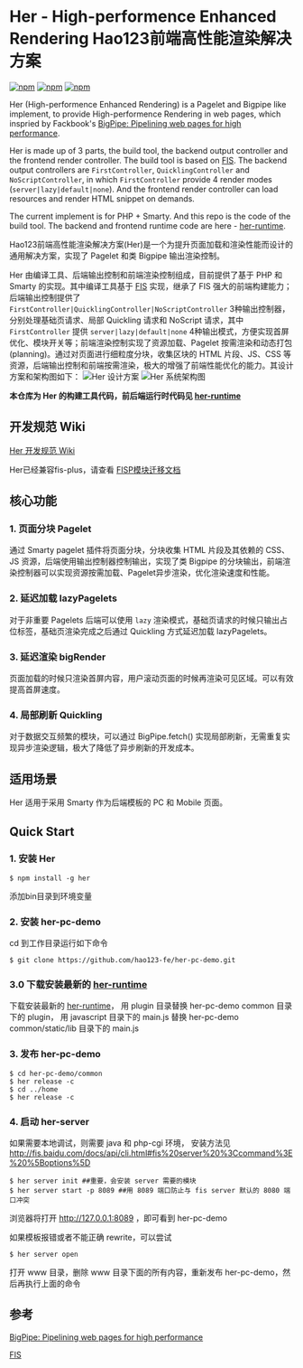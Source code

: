 Her - High-performence Enhanced Rendering Hao123前端高性能渲染解决方案
===
[![npm](https://img.shields.io/npm/v/her.svg?style=flat-square)](https://www.npmjs.com/package/her)
[![npm](https://img.shields.io/npm/dm/her.svg?style=flat-square)](https://www.npmjs.com/package/her)
[![npm](https://img.shields.io/npm/l/her.svg?style=flat-square)](https://www.npmjs.com/package/her)

Her (High-performence Enhanced Rendering) is a Pagelet and Bigpipe like implement, to provide High-performence Rendering in web pages, which inspried by Fackbook's [BigPipe: Pipelining web pages for high performance](https://www.facebook.com/notes/facebook-engineering/bigpipe-pipelining-web-pages-for-high-performance/389414033919).

Her is made up of 3 parts, the build tool, the backend output controller and the frontend render controller. The build tool is based on [FIS](http://fis.baidu.com/). The backend output controllers are  `FirstController`, `QuicklingController` and `NoScriptController`, in which `FirstController` provide 4 render modes (`server|lazy|default|none`). And the frontend render controller can load resources and render HTML snippet on demands.

The current implement is for PHP + Smarty. And this repo is the code of the build tool. The backend and frontend runtime code are here - [her-runtime](https://github.com/hao123-fe/her-runtime).

Hao123前端高性能渲染解决方案(Her)是一个为提升页面加载和渲染性能而设计的通用解决方案，实现了 Pagelet 和类 Bigpipe 输出渲染控制。

Her 由编译工具、后端输出控制和前端渲染控制组成，目前提供了基于 PHP 和 Smarty 的实现。其中编译工具基于 [FIS](http://fis.baidu.com/) 实现，继承了 FIS 强大的前端构建能力；后端输出控制提供了`FirstController|QuicklingController|NoScriptController` 3种输出控制器，分别处理基础页请求、局部 Quickling 请求和 NoScript 请求，其中 `FirstController` 提供 `server|lazy|default|none` 4种输出模式，方便实现首屏优化、模块开关等；前端渲染控制实现了资源加载、Pagelet 按需渲染和动态打包(planning)。通过对页面进行细粒度分块，收集区块的 HTML 片段、JS、CSS 等资源，后端输出控制和前端按需渲染，极大的增强了前端性能优化的能力。其设计方案和架构图如下：
![Her 设计方案](http://s0.hao123img.com/res/her/her_runtime.jpg)
![Her 系统架构图](http://s0.hao123img.com/res/her/iframework.png)

**本仓库为 Her 的构建工具代码，前后端运行时代码见 [her-runtime](https://github.com/hao123-fe/her-runtime)**


## 开发规范 Wiki 

[Her 开发规范 Wiki](https://github.com/hao123-fe/her/wiki/02-01.Smarty%E6%A8%A1%E6%9D%BF)

Her已经兼容fis-plus，请查看 [FISP模块迁移文档](https://github.com/hao123-dev/her-preprocessor-fispadaptor)


## 核心功能 ##
### 1. 页面分块 Pagelet ###
通过 Smarty pagelet 插件将页面分块，分块收集 HTML 片段及其依赖的 CSS、JS 资源，后端使用输出控制器控制输出，实现了类 Bigpipe 的分块输出，前端渲染控制器可以实现资源按需加载、Pagelet异步渲染，优化渲染速度和性能。

### 2. 延迟加载 lazyPagelets ###
对于非重要 Pagelets 后端可以使用 `lazy` 渲染模式，基础页请求的时候只输出占位标签，基础页渲染完成之后通过 Quickling 方式延迟加载 lazyPagelets。

### 3. 延迟渲染 bigRender ###
页面加载的时候只渲染首屏内容，用户滚动页面的时候再渲染可见区域。可以有效提高首屏速度。

### 4. 局部刷新 Quickling ###
对于数据交互频繁的模块，可以通过 BigPipe.fetch() 实现局部刷新，无需重复实现异步渲染逻辑，极大了降低了异步刷新的开发成本。


## 适用场景 ##
Her 适用于采用 Smarty 作为后端模板的 PC 和 Mobile 页面。

## Quick Start ##

### 1. 安装 Her ###
```
$ npm install -g her
```
添加bin目录到环境变量

### 2. 安装 her-pc-demo ###

cd 到工作目录运行如下命令

```
$ git clone https://github.com/hao123-fe/her-pc-demo.git
```
### 3.0 下载安装最新的 [her-runtime](https://github.com/hao123-fe/her-runtime/tree/master/dist) ###
下载安装最新的 [her-runtime](https://github.com/hao123-fe/her-runtime/tree/master/dist)，
用 plugin 目录替换 her-pc-demo common 目录下的 plugin，
用 javascript 目录下的 main.js 替换 her-pc-demo common/static/lib 目录下的 main.js

### 3. 发布 her-pc-demo ###
```
$ cd her-pc-demo/common
$ her release -c
$ cd ../home
$ her release -c
```

### 4. 启动 her-server ###
如果需要本地调试，则需要 java 和 php-cgi 环境，
安装方法见 http://fis.baidu.com/docs/api/cli.html#fis%20server%20%3Ccommand%3E%20%5Boptions%5D
```
$ her server init ##重要，会安装 server 需要的模块
$ her server start -p 8089 ##用 8089 端口防止与 fis server 默认的 8080 端口冲突
```
浏览器将打开 http://127.0.0.1:8089 ，即可看到 her-pc-demo

如果模板报错或者不能正确 rewrite，可以尝试 
```
$ her server open
```
打开 www 目录，删除 www 目录下面的所有内容，重新发布 her-pc-demo，然后再执行上面的命令


## 参考 ##
[BigPipe: Pipelining web pages for high performance](https://www.facebook.com/notes/facebook-engineering/bigpipe-pipelining-web-pages-for-high-performance/389414033919)

[FIS](http://fis.baidu.com/)
